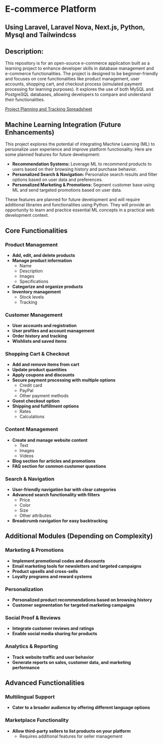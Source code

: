 # E-commerce Platform

## Using Laravel, Laravel Nova, Next.js, Python, Mysql and Tailwindcss

## Description:

This repository is for an open-source e-commerce application built as a learning project to enhance developer skills in database management and e-commerce functionalities. The project is designed to be beginner-friendly and focuses on core functionalities like product management, user accounts, shopping cart, and checkout process (simulated payment processing for learning purposes). It explores the use of both MySQL and PostgreSQL databases, allowing developers to compare and understand their functionalities.

[Project Planning and Tracking Spreadsheet](https://docs.google.com/spreadsheets/d/1oPNISOXoENx_yERqEVc807WZ5SpVawMp_RiXMq3nAo8/edit?usp=sharing)

## Machine Learning Integration (Future Enhancements)

This project explores the potential of integrating Machine Learning (ML) to personalize user experience and improve platform functionality. Here are some planned features for future development:

- **Recommendation Systems:** Leverage ML to recommend products to users based on their browsing history and purchase behavior.
- **Personalized Search & Navigation:** Personalize search results and filter options based on user data and preferences.
- **Personalized Marketing & Promotions:** Segment customer base using ML and send targeted promotions based on user data.

These features are planned for future development and will require additional libraries and functionalities using Python. They will provide an opportunity to learn and practice essential ML concepts in a practical web development context.

## Core Functionalities

### Product Management

- **Add, edit, and delete products**
- **Manage product information**
  - Name
  - Description
  - Images
  - Specifications
- **Categorize and organize products**
- **Inventory management**
  - Stock levels
  - Tracking

### Customer Management

- **User accounts and registration**
- **User profiles and account management**
- **Order history and tracking**
- **Wishlists and saved items**

### Shopping Cart & Checkout

- **Add and remove items from cart**
- **Update product quantities**
- **Apply coupons and discounts**
- **Secure payment processing with multiple options**
  - Credit card
  - PayPal
  - Other payment methods
- **Guest checkout option**
- **Shipping and fulfillment options**
  - Rates
  - Calculations

### Content Management

- **Create and manage website content**
  - Text
  - Images
  - Videos
- **Blog section for articles and promotions**
- **FAQ section for common customer questions**

### Search & Navigation

- **User-friendly navigation bar with clear categories**
- **Advanced search functionality with filters**
  - Price
  - Color
  - Size
  - Other attributes
- **Breadcrumb navigation for easy backtracking**

## Additional Modules (Depending on Complexity)

### Marketing & Promotions

- **Implement promotional codes and discounts**
- **Email marketing tools for newsletters and targeted campaigns**
- **Product upsells and cross-sells**
- **Loyalty programs and reward systems**

### Personalization

- **Personalized product recommendations based on browsing history**
- **Customer segmentation for targeted marketing campaigns**

### Social Proof & Reviews

- **Integrate customer reviews and ratings**
- **Enable social media sharing for products**

### Analytics & Reporting

- **Track website traffic and user behavior**
- **Generate reports on sales, customer data, and marketing performance**

## Advanced Functionalities

### Multilingual Support

- **Cater to a broader audience by offering different language options**

### Marketplace Functionality

- **Allow third-party sellers to list products on your platform**
  - Requires additional features for seller management
